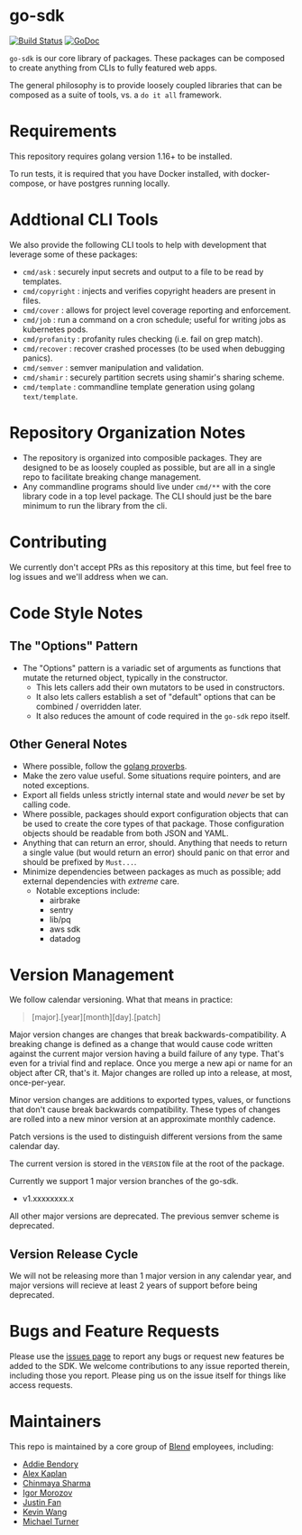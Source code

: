 go-sdk
======

[![Build Status](https://circleci.com/gh/blend/go-sdk.svg?style=shield)](https://circleci.com/gh/blend/go-sdk)
[![GoDoc](https://godoc.org/github.com/blend/go-sdk?status.svg)](https://godoc.org/github.com/blend/go-sdk)

`go-sdk` is our core library of packages. These packages can be composed to create anything from CLIs to fully featured web apps.

The general philosophy is to provide loosely coupled libraries that can be composed as a suite of tools, vs. a `do it all` framework.

# Requirements

This repository requires golang version 1.16+ to be installed.

To run tests, it is required that you have Docker installed, with docker-compose, or have postgres running locally.

# Addtional CLI Tools

We also provide the following CLI tools to help with development that leverage some of these packages:

- `cmd/ask` : securely input secrets and output to a file to be read by templates.
- `cmd/copyright` : injects and verifies copyright headers are present in files.
- `cmd/cover` : allows for project level coverage reporting and enforcement.
- `cmd/job` : run a command on a cron schedule; useful for writing jobs as kubernetes pods.
- `cmd/profanity` : profanity rules checking (i.e. fail on grep match).
- `cmd/recover` : recover crashed processes (to be used when debugging panics).
- `cmd/semver` : semver manipulation and validation.
- `cmd/shamir` : securely partition secrets using shamir's sharing scheme.
- `cmd/template` : commandline template generation using golang `text/template`.

# Repository Organization Notes

- The repository is organized into composible packages. They are designed to be as loosely coupled as possible, but are all in a single repo to facilitate breaking change management.
- Any commandline programs should live under `cmd/**` with the core library code in a top level package. The CLI should just be the bare minimum to run the library from the cli.

# Contributing

We currently don't accept PRs as this repository at this time, but feel free to log issues and we'll address when we can.

# Code Style Notes

## The "Options" Pattern

- The "Options" pattern is a variadic set of arguments as functions that mutate the returned object, typically in the constructor.
	- This lets callers add their own mutators to be used in constructors.
	- It also lets callers establish a set of "default" options that can be combined / overridden later.
	- It also reduces the amount of code required in the `go-sdk` repo itself.

## Other General Notes

- Where possible, follow the [golang proverbs](https://go-proverbs.github.io/).
- Make the zero value useful. Some situations require pointers, and are noted exceptions.
- Export all fields unless strictly internal state and would *never* be set by calling code.
- Where possible, packages should export configuration objects that can be used to create the core types of that package. Those configuration objects should be readable from both JSON and YAML.
- Anything that can return an error, should. Anything that needs to return a single value (but would return an error) should panic on that error and should be prefixed by `Must...`.
- Minimize dependencies between packages as much as possible; add external dependencies with *extreme* care.
	- Notable exceptions include:
		- airbrake
		- sentry
		- lib/pq
		- aws sdk
		- datadog

# Version Management

We follow calendar versioning. What that means in practice:

> [major].[year][month][day].[patch]

Major version changes are changes that break backwards-compatibility. A breaking change is defined as a change that would cause code written against the current major version having a build failure of any type. That's even for a trivial find and replace. Once you merge a new api or name for an object after CR, that's it. Major changes are rolled up into a release, at most, once-per-year.

Minor version changes are additions to exported types, values, or functions that don't cause break backwards compatibility. These types of changes are rolled into a new minor version at an approximate monthly cadence.

Patch versions is the used to distinguish different versions from the same calendar day.

The current version is stored in the `VERSION` file at the root of the package.

Currently we support 1 major version branches of the go-sdk.

- v1.xxxxxxxx.x

All other major versions are deprecated. The previous semver scheme is deprecated.


## Version Release Cycle

We will not be releasing more than 1 major version in any calendar year, and major versions will recieve at least 2 years of support before being deprecated.

# Bugs and Feature Requests

Please use the [issues page](https://github.com/blend/go-sdk/issues) to report any bugs or request new features be added to the SDK. We welcome contributions to any issue reported therein, including those you report. Please ping us on the issue itself for things like access requests.

# Maintainers

This repo is maintained by a core group of [Blend](https://github.com/blend) employees, including:
- [Addie Bendory](https://github.com/addie)
- [Alex Kaplan](https://github.com/KaplanAlex)
- [Chinmaya Sharma](https://github.com/chinmayasharma)
- [Igor Morozov](https://github.com/igmor)
- [Justin Fan](https://github.com/Justinfan827)
- [Kevin Wang](https://github.com/xorkevin)
- [Michael Turner](https://github.com/mat285)


